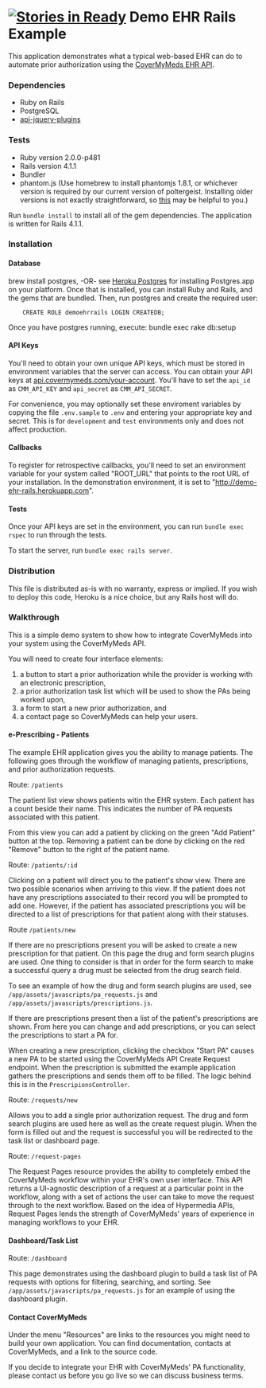 [![Stories in Ready](https://badge.waffle.io/covermymeds/demo-ehr-rails.png?label=ready&title=Ready)](https://waffle.io/covermymeds/demo-ehr-rails)
Demo EHR Rails Example
============

This application demonstrates what a typical web-based EHR can do to 
automate prior authorization using the 
[CoverMyMeds EHR API](https://developers.covermymeds.com/ehr-api.html).


### Dependencies
* Ruby on Rails
* PostgreSQL
* [api-jquery-plugins](https://git.innova-partners.com/cmm/api-jquery-plugins)

### Tests

* Ruby version 2.0.0-p481
* Rails version 4.1.1
* Bundler
* phantom.js (Use homebrew to install phantomjs 1.8.1, or whichever version is
 required by our current version of poltergeist.  Installing older versions is 
 not exactly straightforward, so [this](http://effectif.com/mac-os-x/installing-specific-version-of-homebrew-formula) may be helpful to you.)

Run `bundle install` to install all of the gem dependencies.  The application
is written for Rails 4.1.1. 

### Installation

#### Database

brew install postgres, -OR- see [Heroku Postgres](http://postgresapp.com/) for installing Postgres.app on your platform. Once that is installed, you can install Ruby and Rails, and the gems that are bundled.  Then, run postgres and create the required user:
```
    CREATE ROLE demoehrrails LOGIN CREATEDB;
```

Once you have postgres running, execute:
    bundle exec rake db:setup

#### API Keys

You'll need to obtain your own unique API keys, which must be stored in
environment variables that the server can access. You can obtain your API keys
at [api.covermymeds.com/your-account](https://api.covermymeds.com/your-account). 
You'll have to set the `api_id` as `CMM_API_KEY` and `api_secret` as `CMM_API_SECRET`.

For convenience, you may optionally set these enviroment variables by copying the file `.env.sample` to `.env` 
and entering your appropriate key and secret.  This is for `development` and `test` environments only and does not affect production.

#### Callbacks

To register for retrospective callbacks, you'll need to set an environment 
variable for your system called "ROOT_URL" that points to the root URL of your
installation. In the demonstration environment, it is set to 
"http://demo-ehr-rails.herokuapp.com".

#### Tests
Once your API keys are set in the environment, you can run `bundle exec rspec` to run through the tests.

To start the server, run `bundle exec rails server`.



### Distribution

This file is distributed as-is with no warranty, express or implied. If you wish to deploy this code, Heroku is a nice choice, but any Rails host will do.

### Walkthrough

This is a simple demo system to show how to integrate CoverMyMeds into your system using the CoverMyMeds API.

You will need to create four interface elements:

1. a button to start a prior authorization while the provider is working with an electronic prescription,
2. a prior authorization task list which will be used to show the PAs being worked upon,
3. a form to start a new prior authorization, and
4. a contact page so CoverMyMeds can help your users.

#### e-Prescribing - Patients

The example EHR application gives you the ability to manage patients. The following goes through the workflow of managing patients, prescriptions, and prior authorization requests.

Route: `/patients`

The patient list view shows patients witin the EHR system. Each patient has a count beside their name. This indicates the number of PA requests associated with this patient.

From this view you can add a patient by clicking on the green "Add Patient" button at the top. Removing a patient can be done by clicking on the red "Remove" button to the right of the patient name.

Route: `/patients/:id`

Clicking on a patient will direct you to the patient's show view. There are two possible scenarios when arriving to this view. If the patient does not have any prescriptions associated to their record you will be prompted to add one. However, if the patient has associated prescriptions you will be directed to a list of prescriptions for that patient along with their statuses.

Route `/patients/new`

If there are no prescriptions present you will be asked to create a new prescription for that patient. On this page the drug and form search plugins are used. One thing to consider is that in order for the form search to make a successful query a drug must be selected from the drug search field.

To see an example of how the drug and form search plugins are used, see `/app/assets/javascripts/pa_requests.js` and `/app/assets/javascripts/prescriptions.js`.

If there are prescriptions present then a list of the patient's prescriptions are shown. From here you can change and add prescriptions, or you can select the prescriptions to start a PA for.

When creating a new prescription, clicking the checkbox "Start PA" causes a new PA to be started using the CoverMyMeds API Create Request endpoint. When the prescription is submitted the example application gathers the prescriptions and sends them off to be filled. The logic behind this is in the `PrescripionsController`.

Route: `/requests/new `

Allows you to add a single prior authorization request. The drug and form 
search plugins are used here as well as the create request plugin. When the 
form is filled out and the request is successful you will be redirected to the
task list or dashboard page.

Route: `/request-pages`

The Request Pages resource provides the ability to completely embed the 
CoverMyMeds workflow within your EHR's own user interface. This API returns a 
UI-agnostic description of a request at a particular point in the workflow, 
along with a set of actions the user can take to move the request through to 
the next workflow. Based on the idea of Hypermedia APIs, Request Pages lends 
the strength of CoverMyMeds' years of experience in managing workflows to your 
EHR.

#### Dashboard/Task List

Route: `/dashboard`

This page demonstrates using the dashboard plugin to build a task list of PA requests with options for filtering, searching, and sorting. See `/app/assets/javascripts/pa_requests.js` for an example of using the dashboard plugin.

#### Contact CoverMyMeds

Under the menu "Resources" are links to the resources you might need to build your own application.  You can find documentation, contacts at CoverMyMeds, and a link to the source code.

If you decide to integrate your EHR with CoverMyMeds' PA functionality, please contact us before you go live so we can discuss business terms.


